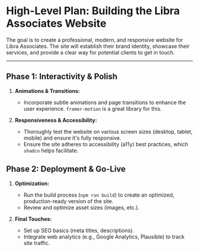 # High-Level Plan: Building the Libra Associates Website

The goal is to create a professional, modern, and responsive website for Libra Associates. The site will establish their brand identity, showcase their services, and provide a clear way for potential clients to get in touch.

---

## **Phase 1: Interactivity & Polish**

1. **Animations & Transitions:**
    - Incorporate subtle animations and page transitions to enhance the user experience. `framer-motion` is a great library for this.

2. **Responsiveness & Accessibility:**
    - Thoroughly test the website on various screen sizes (desktop, tablet, mobile) and ensure it's fully responsive.
    - Ensure the site adheres to accessibility (a11y) best practices, which `shadcn` helps facilitate.

## **Phase 2: Deployment & Go-Live**

1. **Optimization:**
    - Run the build process (`npm run build`) to create an optimized, production-ready version of the site.
    - Review and optimize asset sizes (images, etc.).

2. **Final Touches:**
    - Set up SEO basics (meta titles, descriptions).
    - Integrate web analytics (e.g., Google Analytics, Plausible) to track site traffic.

